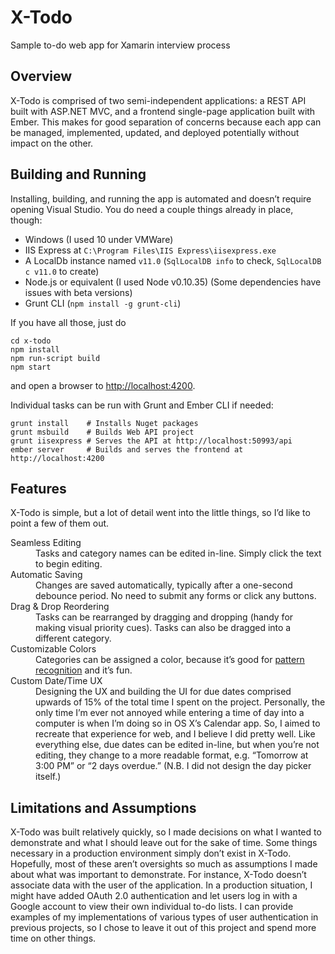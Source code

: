 # X-Todo
Sample to-do web app for Xamarin interview process

## Overview
X-Todo is comprised of two semi-independent applications: a REST API built with ASP.NET MVC, and a frontend single-page application built with Ember. This makes for good separation of concerns because each app can be managed, implemented, updated, and deployed potentially without impact on the other.

## Building and Running
Installing, building, and running the app is automated and doesn’t require opening Visual Studio. You do need a couple things already in place, though:

- Windows (I used 10 under VMWare)
- IIS Express at `C:\Program Files\IIS Express\iisexpress.exe`
- A LocalDb instance named `v11.0` (`SqlLocalDB info` to check, `SqlLocalDB c v11.0` to create)
- Node.js or equivalent (I used Node v0.10.35) (Some dependencies have issues with beta versions)
- Grunt CLI (`npm install -g grunt-cli`)

If you have all those, just do

```
cd x-todo
npm install
npm run-script build
npm start
```

and open a browser to [http://localhost:4200](http://localhost:4200).

Individual tasks can be run with Grunt and Ember CLI if needed:

```
grunt install    # Installs Nuget packages
grunt msbuild    # Builds Web API project
grunt iisexpress # Serves the API at http://localhost:50993/api
ember server     # Builds and serves the frontend at http://localhost:4200
```

## Features
X-Todo is simple, but a lot of detail went into the little things, so I’d like to point a few of them out.

<dl>
<dt>Seamless Editing</dt>
<dd>Tasks and category names can be edited in-line. Simply click the text to begin editing.</dd>
<dt>Automatic Saving</dt>
<dd>Changes are saved automatically, typically after a one-second debounce period. No need to submit any forms or click any buttons.</dd>
<dt>Drag & Drop Reordering</dt>
<dd>Tasks can be rearranged by dragging and dropping (handy for making visual priority cues). Tasks can also be dragged into a different category.</dd>
<dt>Customizable Colors</dt>
<dd>Categories can be assigned a color, because it’s good for <a href="http://en.wikipedia.org/wiki/Principles_of_grouping">pattern recognition</a> and it’s fun.
<dt>Custom Date/Time UX</dt>
<dd>Designing the UX and building the UI for due dates comprised upwards of 15% of the total time I spent on the project. Personally, the only time I’m ever not annoyed while entering a time of day into a computer is when I’m doing so in OS X’s Calendar app. So, I aimed to recreate that experience for web, and I believe I did pretty well. Like everything else, due dates can be edited in-line, but when you’re not editing, they change to a more readable format, e.g. “Tomorrow at 3:00 PM” or “2 days overdue.” (N.B. I did not design the day picker itself.)</dd>
</dl>

## Limitations and Assumptions
X-Todo was built relatively quickly, so I made decisions on what I wanted to demonstrate and what I should leave out for the sake of time. Some things necessary in a production environment simply don’t exist in X-Todo. Hopefully, most of these aren’t oversights so much as assumptions I made about what was important to demonstrate. For instance, X-Todo doesn’t associate data with the user of the application. In a production situation, I might have added OAuth 2.0 authentication and let users log in with a Google account to view their own individual to-do lists. I can provide examples of my implementations of various types of user authentication in previous projects, so I chose to leave it out of this project and spend more time on other things.
